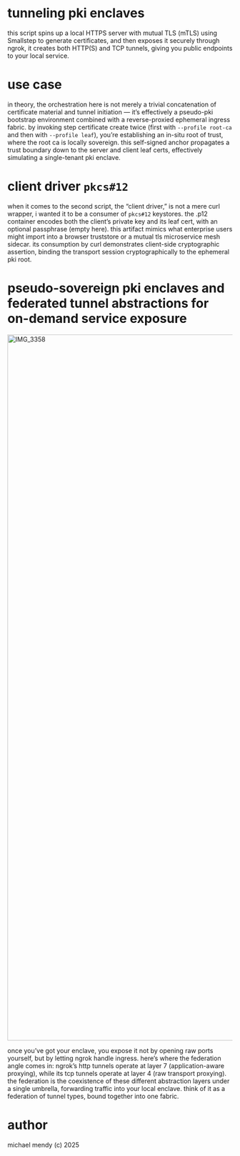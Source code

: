 # tunneling pki enclaves

this script spins up a local HTTPS server with mutual TLS (mTLS) using Smallstep to generate certificates, and then exposes it securely through ngrok, it creates both HTTP(S) and TCP tunnels, giving you public endpoints to your local service.

# use case 

in theory, the orchestration here is not merely a trivial concatenation of certificate material and tunnel initiation — it’s effectively a pseudo-pki bootstrap environment combined with a reverse-proxied ephemeral ingress fabric. by invoking step certificate create twice (first with `--profile root-ca` and then with `--profile leaf`), you’re establishing an in-situ root of trust, where the root ca is locally sovereign. this self-signed anchor propagates a trust boundary down to the server and client leaf certs, effectively simulating a single-tenant pki enclave.

# client driver `pkcs#12`

when it comes to the second script, the “client driver,” is not a mere curl wrapper, i wanted it to be a consumer of `pkcs#12` keystores. the .p12 container encodes both the client’s private key and its leaf cert, with an optional passphrase (empty here). this artifact mimics what enterprise users might import into a browser truststore or a mutual tls microservice mesh sidecar. its consumption by curl demonstrates client-side cryptographic assertion, binding the transport session cryptographically to the ephemeral pki root.  

# pseudo-sovereign pki enclaves and federated tunnel abstractions for on-demand service exposure

<img width="1983" height="1581" alt="IMG_3358" src="https://github.com/user-attachments/assets/144d5ebb-ab2c-4dbc-881a-fe89126ea9bc" />

once you’ve got your enclave, you expose it not by opening raw ports yourself, but by letting ngrok handle ingress. here’s where the federation angle comes in: ngrok’s http tunnels operate at layer 7 (application-aware proxying), while its tcp tunnels operate at layer 4 (raw transport proxying). the federation is the coexistence of these different abstraction layers under a single umbrella, forwarding traffic into your local enclave. think of it as a federation of tunnel types, bound together into one fabric.

# author
michael mendy (c) 2025
